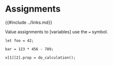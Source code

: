 Assignments
===========

{{#include ../links.md}}


Value assignments to [variables] use the `=` symbol.


```rust,no_run
let foo = 42;

bar = 123 * 456 - 789;

x[1][2].prop = do_calculation();
```
